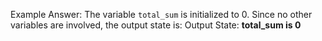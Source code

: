 Example Answer:
The variable `total_sum` is initialized to 0. Since no other variables are involved, the output state is:
Output State: **total_sum is 0**